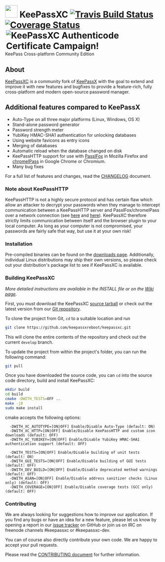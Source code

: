 # <img src="https://keepassxc.org/logo.png" width="40" height="40"/> KeePassXC [![Travis Build Status](https://travis-ci.org/keepassxreboot/keepassxc.svg?branch=develop)](https://travis-ci.org/keepassxreboot/keepassxc)  [![Coverage Status](https://coveralls.io/repos/github/keepassxreboot/keepassxc/badge.svg)](https://coveralls.io/github/keepassxreboot/keepassxc) <a href='https://pledgie.com/campaigns/33487'><img alt='KeePassXC Authenticode Certificate Campaign!' align=right  src='https://pledgie.com/campaigns/33487.png?skin_name=chrome' border='0'></a>

KeePass Cross-platform Community Edition

## About
[KeePassXC](https://keepassxc.org) is a community fork of [KeePassX](https://www.keepassx.org/) with the goal to extend and improve it with new features and bugfixes to provide a feature-rich, fully cross-platform and modern open-source password manager.


## Additional features compared to KeePassX
- Auto-Type on all three major platforms (Linux, Windows, OS X)
- Stand-alone password generator
- Password strength meter
- YubiKey HMAC-SHA1 authentication for unlocking databases
- Using website favicons as entry icons
- Merging of databases
- Automatic reload when the database changed on disk
- KeePassHTTP support for use with [PassIFox](https://addons.mozilla.org/en-us/firefox/addon/passifox/) in Mozilla Firefox and [chromeIPass](https://chrome.google.com/webstore/detail/chromeipass/ompiailgknfdndiefoaoiligalphfdae) in Google Chrome or Chromium.
- Many bug fixes

For a full list of features and changes, read the [CHANGELOG](CHANGELOG) document.

### Note about KeePassHTTP
KeePassHTTP is not a highly secure protocol and has certain flaw which allow an attacker to decrypt your passwords when they manage to intercept communication between a KeePassHTTP server and PassIFox/chromeIPass over a network connection (see [here](https://github.com/pfn/keepasshttp/issues/258) and [here](https://github.com/keepassxreboot/keepassxc/issues/147)). KeePassXC therefore strictly limits communication between itself and the browser plugin to your local computer. As long as your computer is not compromised, your passwords are fairly safe that way, but use it at your own risk!

### Installation
Pre-compiled binaries can be found on the [downloads page](https://keepassxc.org/download).  Additionally, individual Linux distributions may ship their own versions, so please check out your distribution's package list to see if KeePassXC is available.

### Building KeePassXC

*More detailed instructions are available in the INSTALL file or on the [Wiki page](https://github.com/keepassxreboot/keepassx/wiki/Install-Instruction-from-Source).*

First, you must download the KeePassXC [source tarball](https://keepassxc.org/download#source) or check out the latest version from our [Git repository](https://github.com/keepassxreboot/keepassxc).

To clone the project from Git, `cd` to a suitable location and run

```bash
git clone https://github.com/keepassxreboot/keepassxc.git
```

This will clone the entire contents of the repository and check out the current `develop` branch.

To update the project from within the project's folder, you can run the following command:

```bash
git pull
```

Once you have downloaded the source code, you can `cd` into the source code directory, build and install KeePassXC:

```bash
mkdir build
cd build
cmake -DWITH_TESTS=OFF ..
make -j8
sudo make install
```

cmake accepts the following options:

```
  -DWITH_XC_AUTOTYPE=[ON|OFF] Enable/Disable Auto-Type (default: ON)
  -DWITH_XC_HTTP=[ON|OFF] Enable/Disable KeePassHTTP and custom icon downloads (default: OFF)
  -DWITH_XC_YUBIKEY=[ON|OFF] Enable/Disable YubiKey HMAC-SHA1 authentication support (default: OFF)

  -DWITH_TESTS=[ON|OFF] Enable/Disable building of unit tests (default: ON)
  -DWITH_GUI_TESTS=[ON|OFF] Enable/Disable building of GUI tests (default: OFF)
  -DWITH_DEV_BUILD=[ON|OFF] Enable/Disable deprecated method warnings (default: OFF)
  -DWITH_ASAN=[ON|OFF] Enable/Disable address sanitizer checks (Linux only) (default: OFF)
  -DWITH_COVERAGE=[ON|OFF] Enable/Disable coverage tests (GCC only) (default: OFF)
```

### Contributing

We are always looking for suggestions how to improve our application. If you find any bugs or have an idea for a new feature, please let us know by opening a report in our [issue tracker](https://github.com/keepassxreboot/keepassxc/issues) on GitHub or join us on IRC on freenode channels #keepassxc or #keepassxc-dev.

You can of course also directly contribute your own code. We are happy to accept your pull requests.

Please read the [CONTRIBUTING document](.github/CONTRIBUTING.md) for further information.
